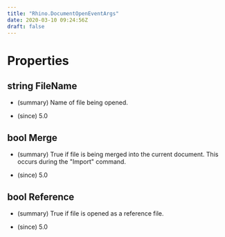 ```yaml
---
title: "Rhino.DocumentOpenEventArgs"
date: 2020-03-10 09:24:56Z
draft: false
---
```


# Properties
## string FileName
- (summary) 
     Name of file being opened.
     
- (since) 5.0
## bool Merge
- (summary) 
     True if file is being merged into the current document. This
     occurs during the "Import" command.
     
- (since) 5.0
## bool Reference
- (summary) 
     True if file is opened as a reference file.
     
- (since) 5.0
